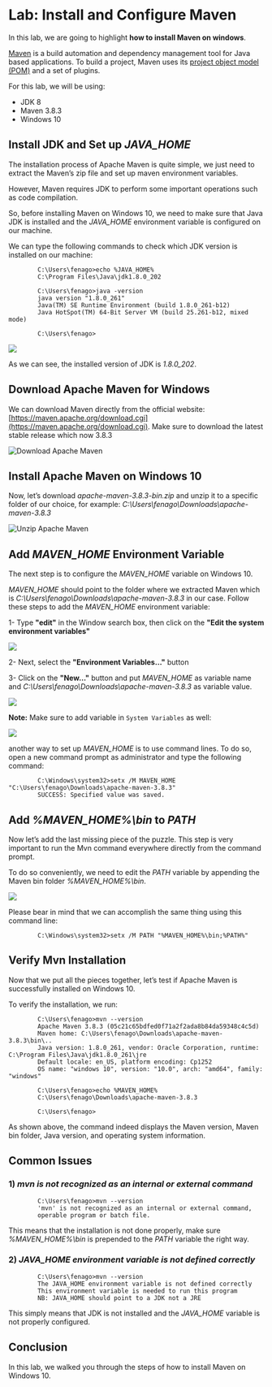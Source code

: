 

Lab: Install and Configure Maven
==================================


In this lab, we are going to highlight **how to install Maven on windows**.

[Maven](https://maven.apache.org/) is a build automation and
dependency management tool for Java based applications. To build a
project, Maven uses its [project object model
(POM)](https://maven.apache.org/guides/introduction/introduction-to-the-pom.html)
and a set of plugins.

For this lab, we will be using:

-   JDK 8
-   Maven 3.8.3
-   Windows 10

Install JDK and Set up *JAVA\_HOME*
-----------------------------------

The installation process of Apache Maven is quite simple, we just need
to extract the Maven’s zip file and set up maven environment variables.

However, Maven requires JDK to perform some important operations such as
code compilation.

So, before installing Maven on Windows 10, we need to make sure that
Java JDK is installed and the *JAVA\_HOME* environment variable is
configured on our machine.


We can type the following commands to check which JDK version is
installed on our machine:

        
            C:\Users\fenago>echo %JAVA_HOME%
            C:\Program Files\Java\jdk1.8.0_202

            C:\Users\fenago>java -version
            java version "1.8.0_261"
            Java(TM) SE Runtime Environment (build 1.8.0_261-b12)
            Java HotSpot(TM) 64-Bit Server VM (build 25.261-b12, mixed mode)

            C:\Users\fenago>
        
![](./images/java.png)

As we can see, the installed version of JDK is *1.8.0_202*.

Download Apache Maven for Windows
---------------------------------

We can download Maven directly from the official website:
[https://maven.apache.org/download.cgi](https://maven.apache.org/download.cgi).
Make sure to download the latest stable release which now 3.8.3

![Download Apache Maven](./images/download-maven-for-windows.png)

Install Apache Maven on Windows 10
----------------------------------

Now, let’s download *apache-maven-3.8.3-bin.zip* and unzip it to a
specific folder of our choice, for example:
*C:\\Users\\fenago\\Downloads\\apache-maven-3.8.3*

![Unzip Apache Maven](./images/unzip-apache-maven.jpg)


Add *MAVEN\_HOME* Environment Variable
--------------------------------------

The next step is to configure the *MAVEN\_HOME* variable on Windows 10.

*MAVEN\_HOME* should point to the folder where we extracted Maven which
is *C:\\Users\\fenago\\Downloads\\apache-maven-3.8.3* in our case. Follow these
steps to add the *MAVEN\_HOME* environment variable:

1- Type **"edit"** in the Window search box, then click on the **"Edit the system environment variables"**

![](./images/maven-environment-variable-step-1.jpg)

2- Next, select the **"Environment Variables…"** button

3- Click on the **"New…"** button and put *MAVEN\_HOME* as variable name
and *C:\\Users\\fenago\\Downloads\\apache-maven-3.8.3* as variable value.

![](./images/maven-environment-variable-step-2.jpg)

**Note:** Make sure to add variable in `System Variables` as well:

![](./images/system.png)

another way to set up *MAVEN\_HOME* is to use command lines. To do so,
open a new command prompt as administrator and type the following
command:

        
            C:\Windows\system32>setx /M MAVEN_HOME "C:\Users\fenago\Downloads\apache-maven-3.8.3"
            SUCCESS: Specified value was saved.
        

Add *%MAVEN\_HOME%\\bin* to *PATH*
----------------------------------

Now let’s add the last missing piece of the puzzle. This step is very
important to run the Mvn command everywhere directly from the command
prompt.

To do so conveniently, we need to edit the *PATH* variable by appending
the Maven bin folder *%MAVEN\_HOME%\\bin*.

![](./images/add-maven-bin-to-path.jpg)

Please bear in mind that we can accomplish the same thing using this
command line:

        
            C:\Windows\system32>setx /M PATH "%MAVEN_HOME%\bin;%PATH%"
        

Verify Mvn Installation
-----------------------

Now that we put all the pieces together, let’s test if Apache Maven is
successfully installed on Windows 10.

To verify the installation, we run:

        
            C:\Users\fenago>mvn --version
            Apache Maven 3.8.3 (05c21c65bdfed0f71a2f2ada8b84da59348c4c5d)
            Maven home: C:\Users\fenago\Downloads\apache-maven-3.8.3\bin\..
            Java version: 1.8.0_261, vendor: Oracle Corporation, runtime: C:\Program Files\Java\jdk1.8.0_261\jre
            Default locale: en_US, platform encoding: Cp1252
            OS name: "windows 10", version: "10.0", arch: "amd64", family: "windows"

            C:\Users\fenago>echo %MAVEN_HOME%
            C:\Users\fenago\Downloads\apache-maven-3.8.3

            C:\Users\fenago>
        

As shown above, the command indeed displays the Maven version, Maven bin
folder, Java version, and operating system information.

Common Issues
-------------

### 1) *mvn is not recognized as an internal or external command*

        
            C:\Users\fenago>mvn --version
            'mvn' is not recognized as an internal or external command,
            operable program or batch file.
        

This means that the installation is not done properly, make sure
*%MAVEN\_HOME%\\bin* is prepended to the *PATH* variable the right way.

### 2) *JAVA\_HOME environment variable is not defined correctly*

        
            C:\Users\fenago>mvn --version
            The JAVA_HOME environment variable is not defined correctly
            This environment variable is needed to run this program
            NB: JAVA_HOME should point to a JDK not a JRE
        

This simply means that JDK is not installed and the *JAVA\_HOME*
variable is not properly configured.


Conclusion
----------

In this lab, we walked you through the steps of how to install Maven on Windows 10.
